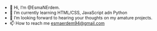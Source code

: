 - 👋 Hi, I’m @EsmaNErdem.
- 🌱 I’m currently learning HTML/CSS, JavaScript adn Python
- 💞️ I’m looking forward to hearing your thoughts on my amature projects.
- 📫 How to reach me esmaerdem94@gmail.com

<!---
EsmaNErdem/EsmaNErdem is a ✨ special ✨ repository because its `README.md` (this file) appears on your GitHub profile.
You can click the Preview link to take a look at your changes.
--->
